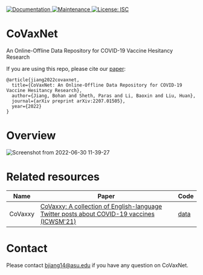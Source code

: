 <p>
  </a>
  <a href="https://github.com/Jiangbohan/CoVaxNet#readme" target="_blank">
    <img alt="Documentation" src="https://img.shields.io/badge/documentation-yes-brightgreen.svg" />
  </a>
  <a href="https://github.com/Jiangbohan/CoVaxNet/graphs/commit-activity" target="_blank">
    <img alt="Maintenance" src="https://img.shields.io/badge/Maintained%3F-yes-green.svg" />
  </a>
  <a href="https://github.com/Jiangbohan/CoVaxNet/blob/master/LICENSE" target="_blank">
    <img alt="License: ISC" src="https://img.shields.io/github/license/Jiangbohan/CoVaxNet" />
  </a>
</p>

# CoVaxNet
An Online-Offline Data Repository for COVID-19 Vaccine Hesitancy Research

If you are using this repo, please cite our [paper](https://arxiv.org/abs/2207.01505):
```
@article{jiang2022covaxnet,
  title={CoVaxNet: An Online-Offline Data Repository for COVID-19 Vaccine Hesitancy Research},
  author={Jiang, Bohan and Sheth, Paras and Li, Baoxin and Liu, Huan},
  journal={arXiv preprint arXiv:2207.01505},
  year={2022}
}
```

# Overview
![Screenshot from 2022-06-30 11-39-27](https://user-images.githubusercontent.com/32824402/176753552-24aebc9c-5e3e-4398-851e-59c9206f11b5.png)

# Related resources
|Name|Paper|Code|
|---|---|---|
|CoVaxxy|[CoVaxxy: A collection of English-language Twitter posts about COVID-19 vaccines (ICWSM'21)](https://ojs.aaai.org/index.php/ICWSM/article/view/18122)|[data](https://github.com/osome-iu/CoVaxxy#dashboard)|


# Contact
Please contact bjiang14@asu.edu if you have any question on CoVaxNet.


